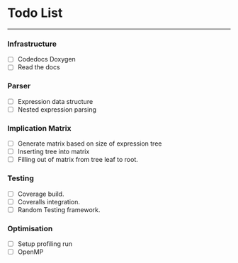 
# Todo List

---


### Infrastructure
- [ ] Codedocs Doxygen
- [ ] Read the docs

### Parser
- [ ] Expression data structure
- [ ] Nested expression parsing

### Implication Matrix
- [ ] Generate matrix based on size of expression tree
- [ ] Inserting tree into matrix
- [ ] Filling out of matrix from tree leaf to root.

### Testing
- [ ] Coverage build.
- [ ] Coveralls integration.
- [ ] Random Testing framework.

### Optimisation
- [ ] Setup profiling run
- [ ] OpenMP
